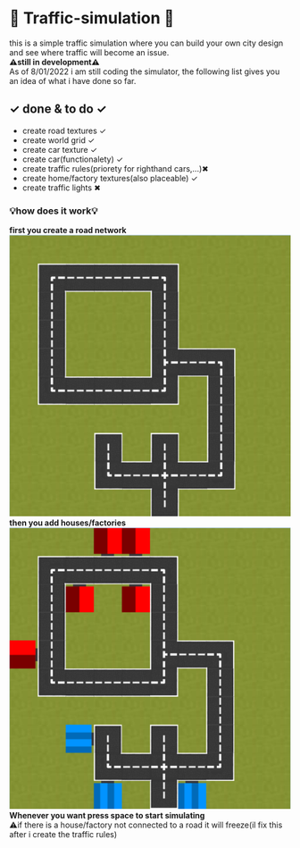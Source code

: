 # 🚦 Traffic-simulation 🚦
this is a simple traffic simulation where you can build your own city design and see where traffic will become an issue. 
<br />
**⚠still in development⚠**
<br />
As of 8/01/2022 i am still coding the simulator, the following list gives you an idea of what i have done so far.


 ## **✓  done & to do  ✓**
- create road textures ✓
- create world grid ✓
- create car texture ✓
- create car(functionalety) ✓
- create traffic rules(priorety for righthand cars,...)✖
- create home/factory textures(also placeable) ✓
- create traffic lights ✖


### 💡how does it work💡
**first you create a road network** <br />
![image of road network](https://github.com/MatthiasMorsa/Traffic-simulation/blob/master/readmePNG/RoadNetwork.PNG?raw=true)<br />
**then you add houses/factories** <br />
![image of road network](https://github.com/MatthiasMorsa/Traffic-simulation/blob/master/readmePNG/HousesAndFactories.PNG?raw=true)
**Whenever you want press space to start simulating** <br />
⚠if there is a house/factory not connected to a road it will freeze(il fix this after i create the traffic rules)
